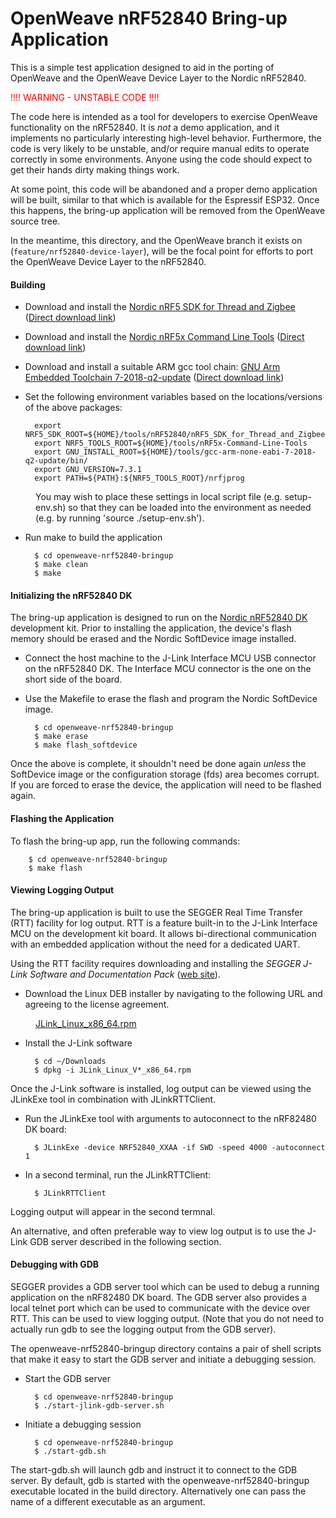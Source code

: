 # OpenWeave nRF52840 Bring-up Application

This is a simple test application designed to aid in the porting of OpenWeave and the OpenWeave Device Layer to the Nordic nRF52840.

<p style="color:red">!!!! WARNING - UNSTABLE CODE !!!!</p>

The code here is intended as a tool for developers to exercise OpenWeave functionality on the nRF52840.  It is *not* a demo application, and it implements no particularly interesting high-level behavior.
Furthermore, the code is very likely to be unstable, and/or require manual edits to operate correctly in some environments.  Anyone using the code should expect to get their hands dirty making things work.   

At some point, this code will be abandoned and a proper demo application will be built, similar to that which is available for the Espressif ESP32.  Once
this happens, the bring-up application will be removed from the OpenWeave source tree. 

In the meantime, this directory, and the OpenWeave branch it exists on (`feature/nrf52840-device-layer`), will be the focal point for efforts to port
the OpenWeave Device Layer to the nRF52840.

#### Building

* Download and install the [Nordic nRF5 SDK for Thread and Zigbee](https://www.nordicsemi.com/Software-and-Tools/Software/nRF5-SDK-for-Thread-and-Zigbee)
([Direct download link](https://www.nordicsemi.com/-/media/Software-and-other-downloads/SDKs/nRF5-SDK-for-Thread/nRF5-SDK-for-Thread-and-Zigbee/nRF5SDKforThreadandZigbee20029775ac.zip)) 


* Download and install the [Nordic nRF5x Command Line Tools](https://www.nordicsemi.com/Software-and-Tools/Development-Tools/nRF5-Command-Line-Tools)
([Direct download link](https://www.nordicsemi.com/-/media/Software-and-other-downloads/Desktop-software/nRF5-command-line-tools/sw/nRF-Command-Line-Tools_9_8_1_Linux-x86_64.tar)) 


* Download and install a suitable ARM gcc tool chain: [GNU Arm Embedded Toolchain 7-2018-q2-update](https://developer.arm.com/open-source/gnu-toolchain/gnu-rm/downloads/7-2018-q2-update)
([Direct download link](https://armkeil.blob.core.windows.net/developer/Files/downloads/gnu-rm/7-2018q2/gcc-arm-none-eabi-7-2018-q2-update-linux.tar.bz2)) 


* Set the following environment variables based on the locations/versions of the above packages:

        export NRF5_SDK_ROOT=${HOME}/tools/nRF52840/nRF5_SDK_for_Thread_and_Zigbee_2.0.0_29775ac
        export NRF5_TOOLS_ROOT=${HOME}/tools/nRF5x-Command-Line-Tools
        export GNU_INSTALL_ROOT=${HOME}/tools/gcc-arm-none-eabi-7-2018-q2-update/bin/
        export GNU_VERSION=7.3.1
        export PATH=${PATH}:${NRF5_TOOLS_ROOT}/nrfjprog

<p style="margin-left: 40px">You may wish to place these settings in local script file (e.g. setup-env.sh) so that they can be loaded into the environment as needed (e.g. by running 'source ./setup-env.sh').</p> 

* Run make to build the application

        $ cd openweave-nrf52840-bringup
        $ make clean
        $ make

#### Initializing the nRF52840 DK
The bring-up application is designed to run on the [Nordic nRF52840 DK](https://www.nordicsemi.com/Software-and-Tools/Development-Kits/nRF52840-DK) development kit.  Prior to installing
the application, the device's flash memory should be erased and the Nordic SoftDevice image installed.

* Connect the host machine to the J-Link Interface MCU USB connector on the nRF52840 DK.  The Interface MCU connector is the one on the short side of the board.


* Use the Makefile to erase the flash and program the Nordic SoftDevice image.

        $ cd openweave-nrf52840-bringup
        $ make erase
        $ make flash_softdevice

Once the above is complete, it shouldn't need be done again *unless* the SoftDevice image or the configuration storage (fds) area becomes corrupt.  If you are forced to erase the device,
the application will need to be flashed again.

#### Flashing the Application

To flash the bring-up app, run the following commands:

        $ cd openweave-nrf52840-bringup
        $ make flash

#### Viewing Logging Output

The bring-up application is built to use the SEGGER Real Time Transfer (RTT) facility for log output.  RTT is a feature built-in to the J-Link Interface MCU on the development kit board.
It allows bi-directional communication with an embedded application without the need for a dedicated UART.

Using the RTT facility requires downloading and installing the *SEGGER J-Link Software and Documentation Pack* ([web site](https://www.segger.com/downloads/jlink#J-LinkSoftwareAndDocumentationPack)).

* Download the Linux DEB installer by navigating to the following URL and agreeing to the license agreement. 

<p style="margin-left: 40px"><a href="https://www.segger.com/downloads/jlink/JLink_Linux_x86_64.rpm">JLink_Linux_x86_64.rpm</a></p>

* Install the J-Link software

        $ cd ~/Downloads
        $ dpkg -i JLink_Linux_V*_x86_64.rpm

Once the J-Link software is installed, log output can be viewed using the JLinkExe tool in combination with JLinkRTTClient.

* Run the JLinkExe tool with arguments to autoconnect to the nRF82480 DK board:

        $ JLinkExe -device NRF52840_XXAA -if SWD -speed 4000 -autoconnect 1

* In a second terminal, run the JLinkRTTClient:

        $ JLinkRTTClient

Logging output will appear in the second termnal.

An alternative, and often preferable way to view log output is to use the J-Link GDB server described in the following section. 

#### Debugging with GDB

SEGGER provides a GDB server tool which can be used to debug a running application on the nRF82480 DK board.
The GDB server also provides a local telnet port which can be used to communicate with the device over RTT.  This can be used
to view logging output.  (Note that you do not need to actually run gdb to see the logging output from the GDB server).

The openweave-nrf52840-bringup directory contains a pair of shell scripts that make it easy to start  the GDB server and initiate
a debugging session. 

* Start the GDB server

        $ cd openweave-nrf52840-bringup
        $ ./start-jlink-gdb-server.sh

* Initiate a debugging session

        $ cd openweave-nrf52840-bringup
        $ ./start-gdb.sh

The start-gdb.sh will launch gdb and instruct it to connect to the GDB server.  By default, gdb is started with the openweave-nrf52840-bringup
executable located in the build directory.  Alternatively one can pass the name of a different executable as an argument.



